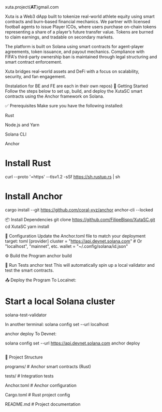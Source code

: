 xuta.project{**AT**}gmail.com

Xuta is a Web3 dApp built to tokenize real-world athlete equity using smart contracts and burn-based financial mechanics.
We partner with licensed football agents to issue Player ICOs, where users purchase on-chain tokens representing a share of a player’s future transfer value. Tokens are burned to claim earnings, and tradable on secondary markets.

The platform is built on Solana using smart contracts for agent-player agreements, token issuance, and payout mechanics. Compliance with FIFA's third-party ownership ban is maintained through legal structuring and smart contract enforcement.

Xuta bridges real-world assets and DeFi with a focus on scalability, security, and fan engagement.

(Instalation for BE and FE are each in their own repos)
🚀 Getting Started
Follow the steps below to set up, build, and deploy the XutaSC smart contracts using the Anchor framework on Solana.

✅ Prerequisites
Make sure you have the following installed:

Rust

Node.js and Yarn

Solana CLI

Anchor

# Install Rust
curl --proto '=https' --tlsv1.2 -sSf https://sh.rustup.rs | sh

# Install Anchor
cargo install --git https://github.com/coral-xyz/anchor anchor-cli --locked


📦 Install Dependencies
git clone https://github.com/FilipeBispo/XutaSC.git
cd XutaSC
yarn install


🔧 Configuration
Update the Anchor.toml file to match your deployment target:
toml
[provider]
cluster = "https://api.devnet.solana.com"  # Or "localhost", "mainnet", etc.
wallet = "~/.config/solana/id.json"


⚙️ Build the Program
anchor build


🧪 Run Tests
anchor test
This will automatically spin up a local validator and test the smart contracts.

📤 Deploy the Program
To Localnet:

# Start a local Solana cluster
solana-test-validator

In another terminal:
solana config set --url localhost

anchor deploy
To Devnet:

solana config set --url https://api.devnet.solana.com
anchor deploy

##

📁 Project Structure

 programs/       # Anchor smart contracts (Rust)
 
 tests/          # Integration tests
 
 Anchor.toml     # Anchor configuration
 
 Cargo.toml      # Rust project config
 
 README.md       # Project documentation
